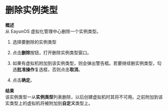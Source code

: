 # 删除实例类型
**概述**<br/>
从 EayunOS 虚拟化管理中心删除一个实例类型。

1. 选择要删除的实例类型

2. 点击**删除**按钮，打开删除实例类型窗口。

3. 如果有虚拟机附加到该实例类型，则会弹出警告框。若要继续删实例类型，勾选**批准操作**复选框，否则点击**取消**。

4. 点击**确定**。

**结果**<br/>
该实例类型一从**实例类型**列表删除，以后创建虚拟机时其将不可用。之前附加到该实类型上的虚拟机将被附加到**自定义**类型上。
